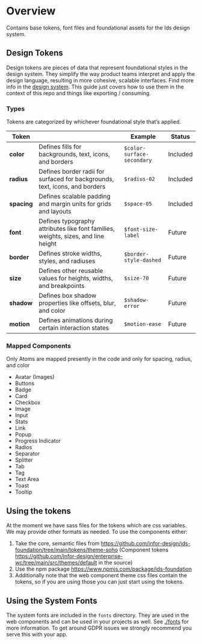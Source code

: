 # Overview

Contains base tokens, font files and foundational assets for the Ids design system.

## Design Tokens

Design tokens are pieces of data that represent foundational styles in the design system. They simplify the way product teams interpret and apply the design language, resulting in more cohesive, scalable interfaces. Find more info in the [design system](https://design.infor.com/foundations/design-tokens/). This guide just covers how to use them in the context of this repo and things like exporting / consuming.

### Types

Tokens are categorized by whichever foundational style that’s applied.

| Token       |                               |Example         |Status         |
|-------------|-------------------------------|----------------|----------------|
|**color**    |Defines fills for backgrounds, text, icons, and borders |`$color-surface-secondary`| Included |
|**radius**   |Defines border radii for surfaced  for backgrounds, text, icons, and borders |`$radius-02`| Included |
|**spacing**  |Defines scalable padding and margin units for grids and layouts  |`$space-05`| Included |
|**font**     |Defines typography attributes like font families, weights, sizes, and line height |`$font-size-label`| Future |
|**border**   |Defines stroke widths, styles, and radiuses  |`$border-style-dashed`| Future |
|**size**     |Defines other reusable values for heights, widths, and breakpoints  |`$size-70`| Future |
|**shadow**   |Defines box shadow properties like offsets, blur, and color |`$shadow-error`| Future |
|**motion**   |Defines animations during certain interaction states  |`$motion-ease`| Future |

### Mapped Components

Only Atoms are mapped presently in the code and only for spacing, radius, and color

- Avatar (Images)
- Buttons
- Badge
- Card
- Checkbox
- Image
- Input
- Stats
- Link
- Popup
- Progress Indicator
- Radios
- Separator
- Splitter
- Tab
- Tag
- Text Area
- Toast
- Tooltip

## Using the tokens

At the moment we have sass files for the tokens which are css variables. We may provide other formats as needed. To use the components either:

1. Take the core, semantic files from https://github.com/infor-design/ids-foundation/tree/main/tokens/theme-soho (Component tokens https://github.com/infor-design/enterprise-wc/tree/main/src/themes/default in the source)
2. Use the npm package https://www.npmjs.com/package/ids-foundation
3. Additionally note that the web component theme css files contain the tokens, so if you are using those you can just start using the tokens.

## Using the System Fonts

The system fonts are included in the `fonts` directory. They are used in the web components and can be used in your projects as well. See [./fonts](./fonts) for more information. To get around GDPR issues we strongly recommend you serve this with your app.
